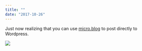 ```yaml
---
title: ""
date: "2017-10-26"
---
```


Just now realizing that you can use [micro.blog](micro.blog) to post directly to Wordpress.

![](https://gilcreque.files.wordpress.com/2017/10/09ad998feb7b477db7c33cab80d5fe1b.jpg)
